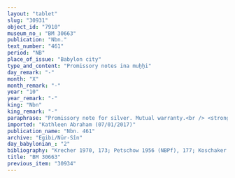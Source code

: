 ```yaml
---
layout: "tablet"
slug: "30931"
object_id: "7910"
museum_no_: "BM 30663"
publication: "Nbn."
text_number: "461"
period: "NB"
place_of_issue: "Babylon city"
type_and_content: "Promissory notes ina muẖẖi"
day_remark: "-"
month: "X"
month_remark: "-"
year: "10"
year_remark: "-"
king: "Nbn"
king_remark: "-"
paraphrase: "Promissory note for silver. Mutual warranty.<br /> <strong>B<sub>1</sub></strong> and <strong><sup>f</sup>B<sub>2</sub></strong>, his wife owe 1 mina and 11 shekels of silver to <strong>A</strong>. The two debtors assume warranty for each other. A broken passage mentions <strong>C</strong>, a slave, who apparently belongs to the debtors and is pledged as debt security.&nbsp; In addition, there is an earlier promissory note credited to <strong>A</strong> which is still pending. <strong>B<sub>1</sub></strong> and <strong>D</strong> act as guarantors for the payment. Witnesses.<br /> &nbsp;<br /> <strong>A </strong>= Itti-Marduk-balāṭu/Nab&ucirc;-ahhē-iddin//Egibi; <strong>B<sub>1 </sub></strong>= L&acirc;bā&scaron;i/Zēria//Nabāya; <strong><sup>f</sup>B<sub>2 </sub></strong>= <sup>&nbsp;f</sup>Gula-qā&#39;i&scaron;at/Ea-ibni//Bēliyu, wife of <strong>B<sub>1</sub></strong>; <strong>C </strong>= Bēl-rēṣūa, slave of <strong>B<sub>1</sub></strong>; <strong>D </strong>= Nab&ucirc;-zeru-lī&scaron;ir"
imported: "Kathleen Abraham (07/01/2017)"
publication_name: "Nbn. 461"
archive: "Egibi/Nūr-Sîn"
day_babylonian_: "2"
bibliography: "Krecher 1970, 173; Petschow 1956 (NBPf), 177; Koschaker 1911, 261."
title: "BM 30663"
previous_item: "30934"
---
```

